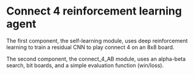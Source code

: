 # Connect 4 reinforcement learning agent

The first component, the self-learning module, uses deep reinforcement learning to train a residual CNN to play connect 4 on an 8x8 board.

The second component, the connect_4_AB module, uses an alpha-beta search, bit boards, and a simple evaluation function (win/loss).
